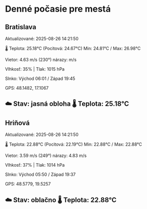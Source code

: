 ﻿# Denné počasie pre mestá

## Bratislava
Aktualizované: 2025-08-26 14:21:50

🌡️ Teplota: 25.18°C 
(Pocitová: 24.67°C)
Min: 24.81°C / Max: 26.98°C

Vietor: 4.63 m/s    (230°) 
nárazy:  m/s

Vlhkosť: 35% | Tlak: 1015 hPa

Slnko: Východ 06:01 / Západ 19:45

GPS: 48.1482, 17.1067

☁️ Stav: jasná obloha        🌡️ Teplota: 25.18°C
---

## Hriňová
Aktualizované: 2025-08-26 14:21:50

🌡️ Teplota: 22.88°C 
(Pocitová: 22.19°C)
Min: 22.88°C / Max: 22.88°C

Vietor: 3.59 m/s (249°)
nárazy: 4.83 m/s

Vlhkosť: 37% | Tlak: 1014 hPa

Slnko: Východ 05:50 / Západ 19:37

GPS: 48.5779, 19.5257

☁️ Stav: oblačno        🌡️ Teplota: 22.88°C
---
